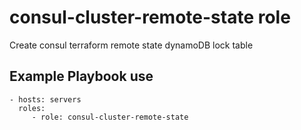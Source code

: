 consul-cluster-remote-state role
================================

Create consul terraform remote state dynamoDB lock table

Example Playbook use
--------------------
    - hosts: servers
      roles:
         - role: consul-cluster-remote-state

